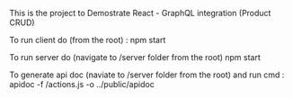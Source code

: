 This is the project to Demostrate React - GraphQL integration (Product CRUD)

To run client do (from the root) :
npm start 

To run server do (navigate to /server folder from the root)
npm start

To generate api doc (naviate to /server folder from the root) and run cmd :
apidoc -f /actions.js -o ../public/apidoc